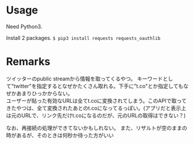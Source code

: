# Usage
Need Python3.  

Install 2 packages.
`$ pip3 install requests requests_oauthlib` 

# Remarks
ツイッターのpublic streamから情報を取ってくるやつ。
キーワードとして"twitter"を指定するとなぜかたくさん取れる。下手に"t.co"とか指定してもなぜかあまりひっかからない。  
ユーザーが貼った有効なURLは全てt.coに変換されてしまう。このAPIで取ってきたやつは、全て変換されたあとのt.coになってるっぽい。(アプリだと表示上は元のURLで、リンク先だけt.coになるのだが、元のURLの取得はできない？)   
  
なお、再接続の処理ができてないかもしれない。
また、リザルトが空のままの時があるが、そのときは何秒か待った方がいい

